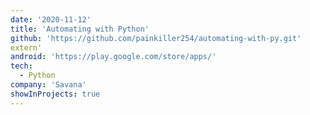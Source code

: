 ```yaml
---
date: '2020-11-12'
title: 'Automating with Python'
github: 'https://github.com/painkiller254/automating-with-py.git'
extern'
android: 'https://play.google.com/store/apps/'
tech:
  - Python
company: 'Savana'
showInProjects: true
---
```

